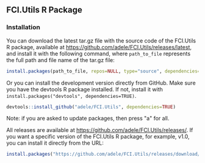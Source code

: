 ## FCI.Utils R Package

### Installation

You can download the latest tar.gz file with the source code of the FCI.Utils R package, available at <https://github.com/adele/FCI.Utils/releases/latest>, and install it with the following command, where `path_to_file` represents the full path and file name of the tar.gz file:

``` r
install.packages(path_to_file, repos=NULL, type="source", dependencies=TRUE)
```

Or you can install the development version directly from GitHub. Make sure you have the devtools R package installed. If not, install it with `install.packages("devtools", dependencies=TRUE)`.

``` r
devtools::install_github("adele/FCI.Utils", dependencies=TRUE)
```

Note: if you are asked to update packages, then press "a" for all.

All releases are available at <https://github.com/adele/FCI.Utils/releases/>. If you want a specific version of the FCI.Utils R package, for example, v1.0, you can install it directly from the URL:

``` r
install.packages("https://github.com/adele/FCI.Utils/releases/download/v1.0/FCI.Utils_1.0.tar.gz", repos=NULL, method="libcurl", dependencies=TRUE)
```
